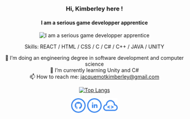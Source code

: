 <div align="center">

### Hi, Kimberley here !
#### I am a serious game developper apprentice
![I am a serious game developper apprentice](https://i.pinimg.com/originals/00/51/40/005140da70e95036cd28c0c60531a08b.gif)

Skills: REACT / HTML / CSS / C / C# / C++ / JAVA / UNITY

🔭 I’m doing an engineering degree in software development and computer science<br>
🌱 I’m currently learning Unity and C# <br>
📫 How to reach me: jacquemotkimberley@gmail.com 

[![Top Langs](https://github-readme-stats.vercel.app/api/top-langs/?username=MonaBlanc)](https://github.com/anuraghazra/github-readme-stats)

[<p align="center"><img src='iconmonstr-github-5-240.png' alt='github' height='40'>](https://github.com/MonaBlanc) [<img src='iconmonstr-linkedin-5-240.png' alt='linkedin' height='40'>](https://www.linkedin.com/in/kimberley-jacquemot/)  [<img src='iconmonstr-code-15-240.png' alt='website' height='40'></p>](https://monablanc.github.io/)  
  </div>
